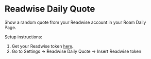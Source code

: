 # Readwise Daily Quote
Show a random quote from your Readwise account in your Roam Daily Page.

Setup instructions:
1. Get your Readwise token [here](https://readwise.io/access_token).
2. Go to Settings -> Readwise Daily Quote -> Insert Readwise token
